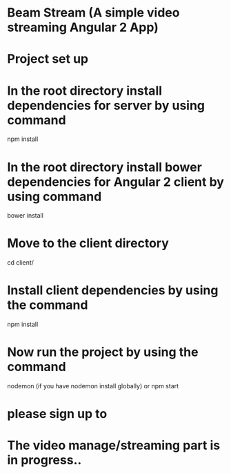 # Beam Stream (A simple video streaming Angular 2 App)

Project set up
========================================================================================

# In the root directory install dependencies for server by using command
   npm install
# In the root directory install bower dependencies for Angular 2 client by using command
   bower install
# Move to the client directory
   cd client/
# Install client dependencies by using the command
   npm install

# Now run the project by using the command
   nodemon (if you have nodemon install globally)
   or
   npm start
# please sign up to

# The video manage/streaming part is in progress..